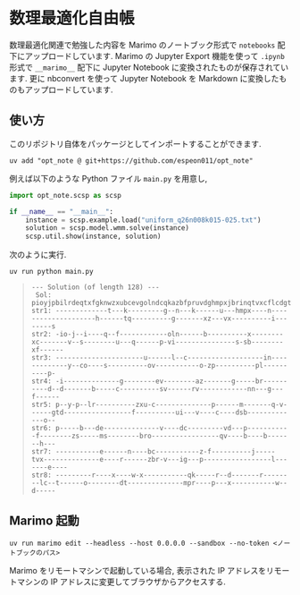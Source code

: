 # 数理最適化自由帳

数理最適化関連で勉強した内容を Marimo のノートブック形式で `notebooks` 配下にアップロードしています. 
Marimo の Jupyter Export 機能を使って `.ipynb` 形式で `__marimo__` 配下に Jupyter Notebook に変換されたものが保存されています. 
更に nbconvert を使って Jupyter Notebook を Markdown に変換したものもアップロードしています. 

## 使い方

このリポジトリ自体をパッケージとしてインポートすることができます. 

```shell
uv add "opt_note @ git+https://github.com/espeon011/opt_note"
```

例えば以下のような Python ファイル `main.py` を用意し, 

```python
import opt_note.scsp as scsp

if __name__ == "__main__":
    instance = scsp.example.load("uniform_q26n008k015-025.txt")
    solution = scsp.model.wmm.solve(instance)
    scsp.util.show(instance, solution)
```

次のように実行. 

```shell
uv run python main.py
```

> ```
> --- Solution (of length 128) ---
>  Sol: pioyjpbilrdeqtxfgknwzxubcevgolndcqkazbfpruvdghmpxjbrinqtvxcflcdgtdvyzscoebhmsrucdtqfzbrovpsviguimprvoxzpcqvxsdsbnnplbgiwxfdehops
> str1: -------------t---k---------g--n---k------u---hmpx----n--------------------h------tq----------g-------xz---vx----------i--------s
> str2: -io-j--i----q--f------------oln------b----------x--------xc-------v--s--------u---q------p-vi---------------s-sb--------xf------
> str3: ----------------------u------l--c-------------------in-------------y--co----s----------ov-----------o-zp----------pl----------p-
> str4: -i--------------g--------ev--------az-------g-----br----------d--d-------b-----c----------sv------rv------------nn---g---f------
> str5: p--y-p--lr----------zxu-c--------------p------m-------q-v------gtd-----------------f----------ui---v----c----dsb-------------o--
> str6: p-----b---de--------------v----dc---------vd---p-----------f--------zs-----ms--------bro-----------------qv----b----b-------h---
> str7: -----------e------n----bc-----------z-f----------j-----tvx--------------e----r------zbr-v---ig---p-----------------l-------e----
> str8: ---------r----x----w-x-----------qk-----r--d-------r--------lc--t------o--------dt--------------mpr----p---x-----------w--d-----
> ```

## Marimo 起動

```shell
uv run marimo edit --headless --host 0.0.0.0 --sandbox --no-token <ノートブックのパス>
```

Marimo をリモートマシンで起動している場合,
表示された IP アドレスをリモートマシンの IP アドレスに変更してブラウザからアクセスする. 

